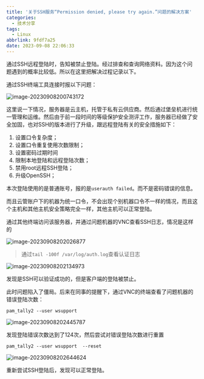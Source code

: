 ```yaml
---
title: '关于SSH服务“Permission denied, please try again.”问题的解决方案'
categories:
  - 技术分享
tags:
  - Linux
abbrlink: 9fdf7a25
date: 2023-09-08 22:06:33
---
```


<meta name="referrer" content="no-referrer" />

通过SSH远程登陆时，告知被禁止登陆。经过排查和查询网络资料。因为这个问题遇到的概率比较低。所以在这里把解决过程记录以下。

<!--more-->

通过SSH终端工具连接时报以下问题：

![image-20230908200743172](https://p.ipic.vip/t3qfun.png)

这里说一下情况，服务器是云主机，托管于私有云供应商。然后通过堡垒机进行统一管理和运维。然后由于前一段时间的等级保护安全测评工作，服务器已经做了安全加固，也对SSH的版本进行了升级，跟远程登陆有关的安全措施如下：

1. 设置口令复杂度；
2. 设置口令重复使用次数限制；
3. 设置密码过期时间
4. 限制本地登陆和远程登陆次数；
5. 禁用root远程SSH登陆；
6. 升级OpenSSH；

本次登陆使用的是普通账号，报的是`userauth failed`。而不是密码错误的信息。

而且云管账户下的机器为统一口令，不会出现个别机器口令不一样的情况，而且这个主机和其他主机安全策略完全一样，其他主机可以正常登陆。

通过其他终端访问该服务器，并通过问题机器的VNC查看SSH日志，情况是这样的

![image-20230908202026877](https://p.ipic.vip/mlyph3.png)

> 通过`tail -100f /var/log/auth.log`查看认证日志

![image-20230908202134973](https://p.ipic.vip/t7b2yy.png)

发现是SSH可以验证成功的，但是客户端的登陆被禁止。

此时问题陷入了僵局。后来在同事的提醒下，通过VNC的终端查看了问题机器的错误登陆次数：

```shell
pam_tally2 --user wsupport
```

![image-20230908202445787](https://p.ipic.vip/acppm9.png)

发现登陆错误次数达到了124次，然后尝试对错误登陆次数进行重置

```shell
pam_tally2 --user wsupport  --reset
```

![image-20230908202644624](https://p.ipic.vip/ypo8gu.png)

重新尝试SSH登陆后，发现可以正常登陆。
